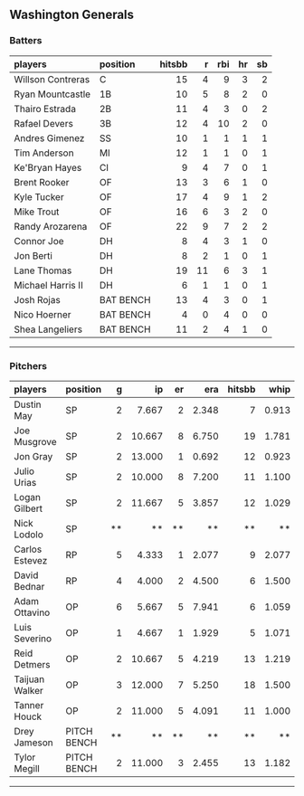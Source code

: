 ## Washington Generals

### Batters

 
|players           |position  | hitsbb|  r| rbi| hr| sb| 
|:-----------------|:---------|------:|--:|---:|--:|--:| 
|Willson Contreras |C         |     15|  4|   9|  3|  2| 
|Ryan Mountcastle  |1B        |     10|  5|   8|  2|  0| 
|Thairo Estrada    |2B        |     11|  4|   3|  0|  2| 
|Rafael Devers     |3B        |     12|  4|  10|  2|  0| 
|Andres Gimenez    |SS        |     10|  1|   1|  1|  1| 
|Tim Anderson      |MI        |     12|  1|   1|  0|  1| 
|Ke'Bryan Hayes    |CI        |      9|  4|   7|  0|  1| 
|Brent Rooker      |OF        |     13|  3|   6|  1|  0| 
|Kyle Tucker       |OF        |     17|  4|   9|  1|  2| 
|Mike Trout        |OF        |     16|  6|   3|  2|  0| 
|Randy Arozarena   |OF        |     22|  9|   7|  2|  2| 
|Connor Joe        |DH        |      8|  4|   3|  1|  0| 
|Jon Berti         |DH        |      8|  2|   1|  0|  1| 
|Lane Thomas       |DH        |     19| 11|   6|  3|  1| 
|Michael Harris II |DH        |      6|  1|   1|  0|  1| 
|Josh Rojas        |BAT BENCH |     13|  4|   3|  0|  1| 
|Nico Hoerner      |BAT BENCH |      4|  0|   4|  0|  0| 
|Shea Langeliers   |BAT BENCH |     11|  2|   4|  1|  0| 


* * *

### Pitchers

 
|players        |position    |  g|     ip| er|   era| hitsbb|  whip| so|  w| sv| 
|:--------------|:-----------|--:|------:|--:|-----:|------:|-----:|--:|--:|--:| 
|Dustin May     |SP          |  2|  7.667|  2| 2.348|      7| 0.913|  5|  0|  0| 
|Joe Musgrove   |SP          |  2| 10.667|  8| 6.750|     19| 1.781| 11|  0|  0| 
|Jon Gray       |SP          |  2| 13.000|  1| 0.692|     12| 0.923| 11|  2|  0| 
|Julio Urias    |SP          |  2| 10.000|  8| 7.200|     11| 1.100|  5|  1|  0| 
|Logan Gilbert  |SP          |  2| 11.667|  5| 3.857|     12| 1.029| 13|  1|  0| 
|Nick Lodolo    |SP          | **|     **| **|    **|     **|    **| **| **| **| 
|Carlos Estevez |RP          |  5|  4.333|  1| 2.077|      9| 2.077|  6|  0|  4| 
|David Bednar   |RP          |  4|  4.000|  2| 4.500|      6| 1.500|  5|  0|  0| 
|Adam Ottavino  |OP          |  6|  5.667|  5| 7.941|      6| 1.059|  5|  0|  0| 
|Luis Severino  |OP          |  1|  4.667|  1| 1.929|      5| 1.071|  5|  0|  0| 
|Reid Detmers   |OP          |  2| 10.667|  5| 4.219|     13| 1.219| 15|  0|  0| 
|Taijuan Walker |OP          |  3| 12.000|  7| 5.250|     18| 1.500|  7|  0|  0| 
|Tanner Houck   |OP          |  2| 11.000|  5| 4.091|     11| 1.000| 13|  0|  0| 
|Drey Jameson   |PITCH BENCH | **|     **| **|    **|     **|    **| **| **| **| 
|Tylor Megill   |PITCH BENCH |  2| 11.000|  3| 2.455|     13| 1.182|  8|  2|  0| 


* * *


